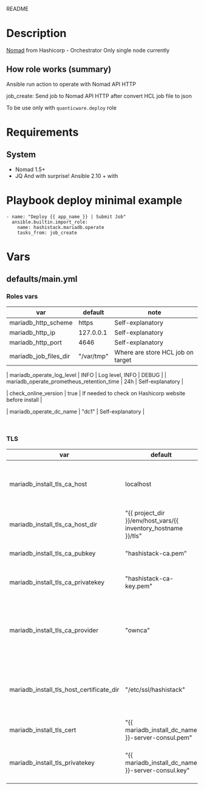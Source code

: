 README
# Description
[Nomad](https://mariadbproject.io/) from Hashicorp - Orchestrator
Only single node currently


## How role works (summary)

Ansible run action to operate with Nomad API HTTP

job_create: Send job to Nomad API HTTP after convert HCL job file to json

To be use only with `quanticware.deploy` role

# Requirements

## System
* Nomad 1.5+
* JQ
And with surprise! Ansible 2.10 + with

# Playbook deploy minimal example

```
- name: "Deploy {{ app_name }} | Submit Job"
  ansible.builtin.import_role:
    name: hashistack.mariadb.operate
    tasks_from: job_create
```

# Vars

## defaults/main.yml

### Roles vars

| var | default | note |
| --- | --- | --- |
| mariadb\_http\_scheme | https | Self-explanatory |
| mariadb\_http\_ip | 127.0.0.1 | Self-explanatory |
| mariadb\_http\_port | 4646 | Self-explanatory |
| mariadb\_job\_files\_dir | "/var/tmp" | Where are store HCL job on target |

| mariadb\_operate\_log\_level | INFO | Log level, INFO | DEBUG |
| mariadb\_operate\_prometheus\_retention\_time | 24h | Self-explanatory |

| check\_online\_version |  true | If needed to check on Hashicorp website before install |

| mariadb\_operate\_dc\_name |  "dc1" | Self-explanatory |

&nbsp;
### TLS
| var | default | note |
| --- | --- | --- |
| mariadb\_install\_tls\_ca\_host | localhost | Which host will use to generate CA authority |
| mariadb\_install\_tls\_ca\_host\_dir |  "\{\{ project\_dir \}\}/env/host\_vars/\{\{ inventory\_hostname \}\}/tls" | Where to put CA keys |
| mariadb\_install\_tls\_ca\_pubkey |  "hashistack-ca.pem" | Name of CA cerficate |
| mariadb\_install\_tls\_ca\_privatekey |  "hashistack-ca-key.pem" | Name of CA private key |
| mariadb\_install\_tls\_ca\_provider |  "ownca" | Which type of CA will use to create cert (don't change) |
| mariadb\_install\_tls\_host\_certificate\_dir |  "/etc/ssl/hashistack" | Where to put CA pubey on target host |
| mariadb\_install\_tls\_cert |  "\{\{ mariadb\_install\_dc\_name \}\}-server-consul.pem" | Name of Consul TLS Cert |
| mariadb\_install\_tls\_privatekey |  "\{\{ mariadb\_install\_dc\_name \}\}-server-consul.key" | Name of Consul TLS Private key |
